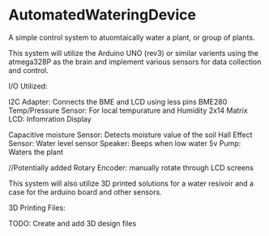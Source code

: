 # AutomatedWateringDevice
A simple control system to atuomtaically water a plant, or group of plants. 

This system will utilize the Arduino UNO (rev3) or similar varients using the atmega328P as the brain and implement various sensors for data collection and control.

I/O Utilized: 

I2C Adapter: Connects the BME and LCD using less pins
BME280 Temp/Pressure Sensor: For local tempurature and Humidity
2x14 Matrix LCD: Infomration Display

Capacitive moisture Sensor: Detects moisture value of the soil
Hall Effect Sensor: Water level sensor
Speaker: Beeps when low water
5v Pump: Waters the plant

//Potentially added
Rotary Encoder: manually rotate through LCD screens





This system will also utilize 3D printed solutions for a water resivoir and a case for the arduino board and other sensors. 

3D Printing Files:

TODO: Create and add 3D design files

